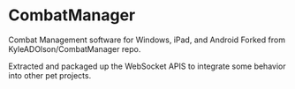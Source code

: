 # CombatManager
Combat Management software for Windows, iPad, and Android
Forked from KyleADOlson/CombatManager repo.

Extracted and packaged up the WebSocket APIS to integrate some behavior into other pet projects.


